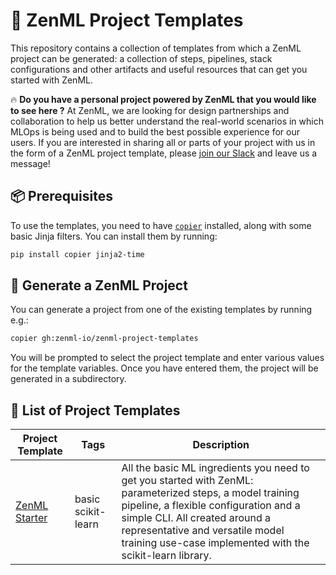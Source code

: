 # 📜 ZenML Project Templates

This repository contains a collection of templates from which a ZenML project
can be generated: a collection of steps, pipelines, stack configurations and
other artifacts and useful resources that can get you started with ZenML.

🔥 **Do you have a personal project powered by ZenML that you would like to see here ?** At
ZenML, we are looking for design partnerships and collaboration to help us
better understand the real-world scenarios in which MLOps is being used and to
build the best possible experience for our users. If you are interested in
sharing all or parts of your project with us in the form of a ZenML project
template, please [join our Slack](https://zenml.io/slack-invite/) and leave us a
message!

## 📦 Prerequisites

To use the templates, you need to have [`copier`](https://copier.readthedocs.io/en/stable/)
installed, along with some basic Jinja filters. You can install them by running:

```bash
pip install copier jinja2-time
```

## 🚀 Generate a ZenML Project

You can generate a project from one of the existing templates by running e.g.:

```bash
copier gh:zenml-io/zenml-project-templates
```

You will be prompted to select the project template and enter various values for
the template variables. Once you have entered them, the project will be
generated in a subdirectory.

## 📃 List of Project Templates

| Project Template | Tags     | Description                                                                       |
|------------------|----------|-----------------------------------------------------------------------------------|
| [ZenML Starter](https://github.com/zenml-io/zenml-project-templates/tree/main/starter) | basic scikit-learn | All the basic ML ingredients you need to get you started with ZenML: parameterized steps, a model training pipeline, a flexible configuration and a simple CLI. All created around a representative and versatile model training use-case implemented with the scikit-learn library. |

